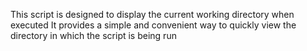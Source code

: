 This script is designed to display the current working directory when executed
It provides a simple and convenient way to quickly view the directory in which the script is being run
